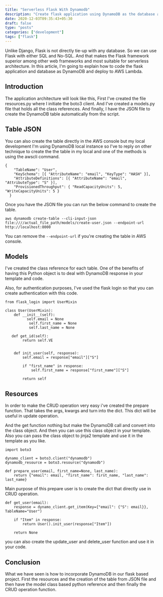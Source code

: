 ```yaml
---
title: "Serverless Flask With Dynamodb"
description: "Create flask application using DynamoDB as the database and deploy to AWS Lambda"
date: 2020-12-03T09:35:43+05:30
draft: false
type: "posts"
categories: ["development"]
tags: ["flask"]
---
```


Unlike Django, Flask is not directly tie-up with any database. So we can use Flask with either SQL and No-SQL. And that makes the Flask framework superior among other web frameworks and most suitable for serverless architecture.  In this article, I'm going to explain how to code the flask application and database as DynamoDB and deploy to AWS Lambda.

## Introduction

The application architecture will look like this, First I've created the file resources.py where I initiate the boto3 client. And I've created a models.py file that holds all the class references. And finally, I have the JSON file to create the DynamoDB table automatically from the script.

## Table JSON

You can also create the table directly in the AWS console but my local development
I'm using DynamoDB local instance so I've to reply on other technique to create the
the table in my local and one of the methods is using the awscli command.

```
{
    "TableName": "User",
    "KeySchema": [{ "AttributeName": "email", "KeyType": "HASH" }],
    "AttributeDefinitions": [{ "AttributeName": "email", "AttributeType": "S" }],
    "ProvisionedThroughput": { "ReadCapacityUnits": 5, "WriteCapacityUnits": 5 }
  }
```

Once you have the JSON file you can run the below command to create the table.

```
aws dynamodb create-table --cli-input-json file:////actual_file_path/models/create-user.json --endpoint-url http://localhost:8000
```

You can remove the `--endpoint-url` if you're creating the table in AWS console.


## Models

I've created the class reference for each table. One of the benefits of having this  Python object is to deal with DynamoDB response in your template and code.

Also, for authentication purposes, I've used the flask login so that you can create authentication with this code.

```
from flask_login import UserMixin

class User(UserMixin):
    def __init__(self):
          self.email = None
           self.first_name = None
           self.last_name = None

   def get_id(self):
        return self.VE


    def init_user(self, response):
        self.email = response["email"]["S"]

        if "first_name" in response:
            self.first_name = response["first_name"]["S"]

        return self
```

## Resources

In order to make the CRUD operation very easy i've created the prepare function.
That takes the args, kwargs and turn into the dict. This dict will be useful in
update operation.

And the get function nothing but make the DynamoDB call and convert into the
class object. And then you can use this class object in your template. Also you can
pass the class object to jinja2 template and use it in the template as you like.

```
import boto3

dynamo_client = boto3.client("dynamodb")
dynamodb_resource = boto3.resource("dynamodb")
```

```
def prepare_user(email, first_name=None, last_name):
    return {"email": email, "first_name": first_name, "last_name": last_name}
```

Main purpose of this prepare user is to create the dict that directly use in CRUD operation.

```
def get_user(email):
    response = dynamo_client.get_item(Key={"email": {"S": email}}, TableName="User")

    if "Item" in response:
        return User().init_user(response["Item"])

    return None
```

you can also create the update_user and delete_user function and use it in your code.

## Conclusion

What we have seen is how to incorporate DynamoDB in our flask based project. First the
resources and the creation of the table from JSON file and then have the model class based
python reference and then finally the CRUD operation function.